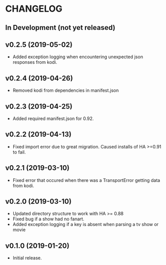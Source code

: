 # CHANGELOG

## In Development (not yet released)

## v0.2.5 (2019-05-02)

- Added exception logging when encountering unexpected json responses from kodi.

## v0.2.4 (2019-04-26)

- Removed kodi from dependencies in manifest.json

## v0.2.3 (2019-04-25)

- Added required manifest.json for 0.92.

## v0.2.2 (2019-04-13)

- Fixed import error due to great migration.  Caused installs of HA >=0.91 to fail.

## v0.2.1 (2019-03-10)

- Fixed error that occured when there was a TransportError getting data from kodi.

## v0.2.0 (2019-03-10)

- Updated directory structure to work with HA >= 0.88
- Fixed bug if a show had no fanart.
- Added exception logging if a key is absent when parsing a tv show or movie

## v0.1.0 (2019-01-20)

- Initial release.

